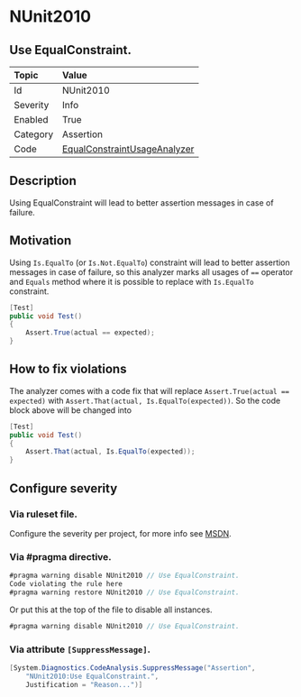 # NUnit2010

## Use EqualConstraint.

| Topic    | Value
| :--      | :--
| Id       | NUnit2010
| Severity | Info
| Enabled  | True
| Category | Assertion
| Code     | [EqualConstraintUsageAnalyzer](https://github.com/nunit/nunit.analyzers/blob/0.2.0/src/nunit.analyzers/ConstraintUsage/EqualConstraintUsageAnalyzer.cs)

## Description

Using EqualConstraint will lead to better assertion messages in case of failure.

## Motivation

Using `Is.EqualTo` (or `Is.Not.EqualTo`) constraint will lead to better assertion messages in case of failure, 
so this analyzer marks all usages of `==` operator and `Equals` method where it is possible to replace 
with `Is.EqualTo` constraint.

```csharp
[Test]
public void Test()
{
    Assert.True(actual == expected);
}
```
## How to fix violations

The analyzer comes with a code fix that will replace `Assert.True(actual == expected)` with
`Assert.That(actual, Is.EqualTo(expected))`. So the code block above will be changed into

```csharp
[Test]
public void Test()
{
    Assert.That(actual, Is.EqualTo(expected));
}
```

<!-- start generated config severity -->
## Configure severity

### Via ruleset file.

Configure the severity per project, for more info see [MSDN](https://msdn.microsoft.com/en-us/library/dd264949.aspx).

### Via #pragma directive.

```csharp
#pragma warning disable NUnit2010 // Use EqualConstraint.
Code violating the rule here
#pragma warning restore NUnit2010 // Use EqualConstraint.
```

Or put this at the top of the file to disable all instances.

```csharp
#pragma warning disable NUnit2010 // Use EqualConstraint.
```

### Via attribute `[SuppressMessage]`.

```csharp
[System.Diagnostics.CodeAnalysis.SuppressMessage("Assertion", 
    "NUnit2010:Use EqualConstraint.",
    Justification = "Reason...")]
```
<!-- end generated config severity -->
